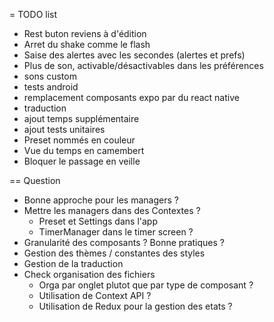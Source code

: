 = TODO list

* Rest buton reviens à d'édition
* Arret du shake comme le flash
* Saise des alertes avec les secondes (alertes et prefs)
* Plus de son, activable/désactivables dans les préférences
* sons custom
* tests android
* remplacement composants expo par du react native
* traduction
* ajout temps supplémentaire
* ajout tests unitaires
* Preset nommés en couleur
* Vue du temps en camembert
* Bloquer le passage en veille


== Question

* Bonne approche pour les managers ?
* Mettre les managers dans des Contextes ?
  * Preset et Settings dans l'app
  * TimerManager dans le timer screen ?
* Granularité des composants ? Bonne pratiques ?
* Gestion des thèmes / constantes des styles
* Gestion de la traduction
* Check organisation des fichiers
  * Orga par onglet plutot que par type de composant ?
  * Utilisation de Context API ?
  * Utilisation de Redux pour la gestion des etats ?